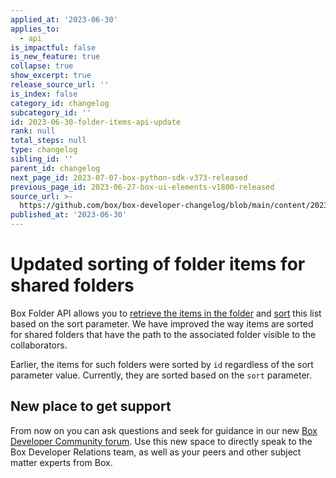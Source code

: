 ```yaml
---
applied_at: '2023-06-30'
applies_to:
  - api
is_impactful: false
is_new_feature: true
collapse: true
show_excerpt: true
release_source_url: ''
is_index: false
category_id: changelog
subcategory_id: ''
id: 2023-06-30-folder-items-api-update
rank: null
total_steps: null
type: changelog
sibling_id: ''
parent_id: changelog
next_page_id: 2023-07-07-box-python-sdk-v373-released
previous_page_id: 2023-06-27-box-ui-elements-v1800-released
source_url: >-
  https://github.com/box/box-developer-changelog/blob/main/content/2023/06-30-folder-items-api-update.md
published_at: '2023-06-30'
---
```

# Updated sorting of folder items for shared folders

Box Folder API allows you to [retrieve the items in the folder][1] and [sort][2] this list based on the sort parameter.
We have improved the way items are sorted for shared folders that have the path to the associated folder visible to the collaborators.

Earlier, the items for such folders were sorted by `id` regardless of the sort parameter value.
Currently, they are sorted based on the `sort` parameter.

## New place to get support

From now on you can ask questions and seek for guidance in our new [Box Developer Community forum][3]. Use this new space to directly speak to the Box Developer Relations team, as well as your peers and other subject matter experts from Box.

[1]: e://get-folders-id-items
[2]: e://get-folders-id-items#param-sort
[3]: https://forum.box.com/